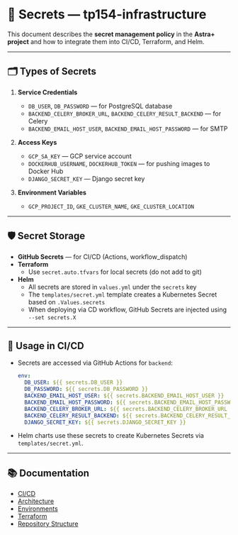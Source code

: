 # 🔐 Secrets — tp154-infrastructure

This document describes the **secret management policy** in the **Astra+ project** and how to integrate them into CI/CD, Terraform, and Helm.

---

## 🗂 Types of Secrets

1. **Service Credentials**
   - `DB_USER`, `DB_PASSWORD` — for PostgreSQL database  
   - `BACKEND_CELERY_BROKER_URL`, `BACKEND_CELERY_RESULT_BACKEND` — for Celery  
   - `BACKEND_EMAIL_HOST_USER`, `BACKEND_EMAIL_HOST_PASSWORD` — for SMTP  

2. **Access Keys**
   - `GCP_SA_KEY` — GCP service account  
   - `DOCKERHUB_USERNAME`, `DOCKERHUB_TOKEN` — for pushing images to Docker Hub  
   - `DJANGO_SECRET_KEY` — Django secret key  

3. **Environment Variables**
   - `GCP_PROJECT_ID`, `GKE_CLUSTER_NAME`, `GKE_CLUSTER_LOCATION`  

---

## 🛡 Secret Storage

- **GitHub Secrets** — for CI/CD (Actions, workflow_dispatch)  
- **Terraform**
  - Use `secret.auto.tfvars` for local secrets (do not add to git)  
- **Helm**
  - All secrets are stored in `values.yml` under the `secrets` key  
  - The `templates/secret.yml` template creates a Kubernetes Secret based on `.Values.secrets`  
  - When deploying via CD workflow, GitHub Secrets are injected using `--set secrets.X`  

---

## 🔑 Usage in CI/CD

- Secrets are accessed via GitHub Actions for `backend`:
  ```yaml
  env:
    DB_USER: ${{ secrets.DB_USER }}
    DB_PASSWORD: ${{ secrets.DB_PASSWORD }}
    BACKEND_EMAIL_HOST_USER: ${{ secrets.BACKEND_EMAIL_HOST_USER }}
    BACKEND_EMAIL_HOST_PASSWORD: ${{ secrets.BACKEND_EMAIL_HOST_PASSWORD }}
    BACKEND_CELERY_BROKER_URL: ${{ secrets.BACKEND_CELERY_BROKER_URL }}
    BACKEND_CELERY_RESULT_BACKEND: ${{ secrets.BACKEND_CELERY_RESULT_BACKEND }}
    DJANGO_SECRET_KEY: ${{ secrets.DJANGO_SECRET_KEY }}
  ```
- Helm charts use these secrets to create Kubernetes Secrets via `templates/secret.yml`.

---

## 📚 Documentation
- [CI/CD](./ci-cd.md)  
- [Architecture](./architecture.md)  
- [Environments](./environments.md)  
- [Terraform](./terraform.md)  
- [Repository Structure](./repo-structure.md)  
